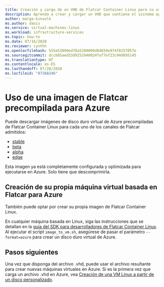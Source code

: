 ```yaml
---
title: Creación y carga de un VHD de Flatcar Container Linux para su uso en Azure
description: Aprenda a crear y cargar un VHD que contiene el sistema operativo Flatcar Container Linux.
author: marga-kinvolk
ms.author: danis
ms.service: virtual-machines-linux
ms.workload: infrastructure-services
ms.topic: how-to
ms.date: 07/16/2020
ms.reviewer: cynthn
ms.openlocfilehash: 555e53899ed78a5200009d04659e974f8157057e
ms.sourcegitcommit: dccb85aed33d9251048024faf7ef23c94d695145
ms.translationtype: HT
ms.contentlocale: es-ES
ms.lasthandoff: 07/28/2020
ms.locfileid: "87268246"
---
```

# <a name="using-a-prebuilt-flatcar-image-for-azure"></a>Uso de una imagen de Flatcar precompilada para Azure

Puede descargar imágenes de disco duro virtual de Azure precompiladas de Flatcar Container Linux para cada uno de los canales de Flatcar admitidos:

- [stable](https://stable.release.flatcar-linux.net/amd64-usr/current/flatcar_production_azure_image.vhd.bz2)
- [beta](https://beta.release.flatcar-linux.net/amd64-usr/current/flatcar_production_azure_image.vhd.bz2)
- [alpha](https://alpha.release.flatcar-linux.net/amd64-usr/current/flatcar_production_azure_image.vhd.bz2)
- [edge](https://edge.release.flatcar-linux.net/amd64-usr/current/flatcar_production_azure_image.vhd.bz2)

Esta imagen ya está completamente configurada y optimizada para ejecutarse en Azure. Solo tiene que descomprimirla.

## <a name="building-your-own-flatcar-based-virtual-machine-for-azure"></a>Creación de su propia máquina virtual basada en Flatcar para Azure

También puede optar por crear su propia imagen de Flatcar Container Linux.

En cualquier máquina basada en Linux, siga las instrucciones que se detallan en la [guía del SDK para desarrolladores de Flatcar Container Linux](https://docs.flatcar-linux.org/os/sdk-modifying-flatcar/). Al ejecutar el script `image_to_vm.sh`, asegúrese de pasar el parámetro `--format=azure` para crear un disco duro virtual de Azure.

## <a name="next-steps"></a>Pasos siguientes

Una vez que disponga del archivo .vhd, puede usar el archivo resultante para crear nuevas máquinas virtuales en Azure. Si es la primera vez que carga un archivo .vhd en Azure, vea [Creación de una VM Linux a partir de un disco personalizado](upload-vhd.md#option-1-upload-a-vhd).
